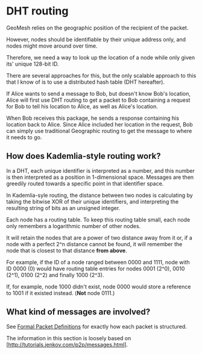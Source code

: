 # DHT routing

GeoMesh relies on the geographic position of the recipient of the packet.

However, nodes should be identifiable by their unique address only, and nodes might move around over time.

Therefore, we need a way to look up the location of a node while only given its' unique 128-bit ID.

There are several approaches for this, but the only scalable approach to this that I know of is to use a distributed
hash table (DHT hereafter).

If Alice wants to send a message to Bob, but doesn't know Bob's location, Alice will first use DHT routing to get
a packet to Bob containing a request for Bob to tell his location to Alice, as well as Alice's location.

When Bob receives this package, he sends a response containing his location back to Alice. Since Alice included her
location in the request, Bob can simply use traditional Geographic routing to get the message to where it needs to go.

## How does Kademlia-style routing work?

In a DHT, each unique identifier is interpreted as a number, and this number is then interpreted as a position in
1-dimensional space. Messages are then greedily routed towards a specific point in that identifier space.

In Kademlia-syle routing, the distance between two nodes is calculating by taking the bitwise XOR of their unique
identifiers, and interpreting the resulting string of bits as an unsigned integer.

Each node has a routing table. To keep this routing table small, each node only remembers a logarithmic number
of other nodes.

It will retain the nodes that are a power of two distance away from it or, if a node with a perfect 2^n distance cannot
be found, it will remember the node that is closest to that distance **from above**.

For example, if the ID of a node ranged between 0000 and 1111, node with ID 0000 (0) would have routing table entries for
nodes 0001 (2^0), 0010 (2^1), 0100 (2^2) and finally 1000 (2^3).

If, for example, node 1000 didn't exist, node 0000 would store a reference to 1001 if it existed instead. (**Not**
 node 0111.)

## What kind of messages are involved?

See [Formal Packet Definitions](formal_packet_definition.md) for exactly how each packet is structured.

The information in this section is loosely based on [http://tutorials.jenkov.com/p2p/messages.html].



